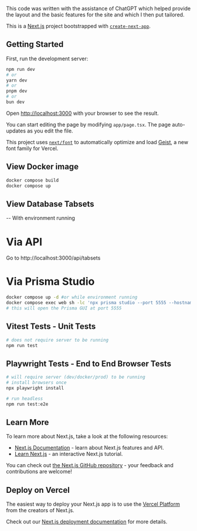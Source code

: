 This code was written with the assistance of ChatGPT which helped provide the layout and the basic features for the site and which I then put tailored.

This is a [Next.js](https://nextjs.org) project bootstrapped with [`create-next-app`](https://nextjs.org/docs/app/api-reference/cli/create-next-app).

## Getting Started

First, run the development server:

```bash
npm run dev
# or
yarn dev
# or
pnpm dev
# or
bun dev
```

Open [http://localhost:3000](http://localhost:3000) with your browser to see the result.

You can start editing the page by modifying `app/page.tsx`. The page auto-updates as you edit the file.

This project uses [`next/font`](https://nextjs.org/docs/app/building-your-application/optimizing/fonts) to automatically optimize and load [Geist](https://vercel.com/font), a new font family for Vercel.

## View Docker image
```bash
docker compose build
docker compose up
```

## View Database Tabsets
-- With environment running

# Via API
Go to http://localhost:3000/api/tabsets

# Via Prisma Studio
```bash
docker compose up -d #or while environment running
docker compose exec web sh -lc 'npx prisma studio --port 5555 --hostname 0.0.0.0'
# this will open the Prisma GUI at port 5555

```

## Vitest Tests - Unit Tests
```bash
# does not require server to be running
npm run test
```

## Playwright Tests - End to End Browser Tests
```bash
# will require server (dev/docker/prod) to be running
# install browsers once
npx playwright install

# run headless
npm run test:e2e
```


## Learn More

To learn more about Next.js, take a look at the following resources:

- [Next.js Documentation](https://nextjs.org/docs) - learn about Next.js features and API.
- [Learn Next.js](https://nextjs.org/learn) - an interactive Next.js tutorial.

You can check out [the Next.js GitHub repository](https://github.com/vercel/next.js) - your feedback and contributions are welcome!

## Deploy on Vercel

The easiest way to deploy your Next.js app is to use the [Vercel Platform](https://vercel.com/new?utm_medium=default-template&filter=next.js&utm_source=create-next-app&utm_campaign=create-next-app-readme) from the creators of Next.js.

Check out our [Next.js deployment documentation](https://nextjs.org/docs/app/building-your-application/deploying) for more details.
